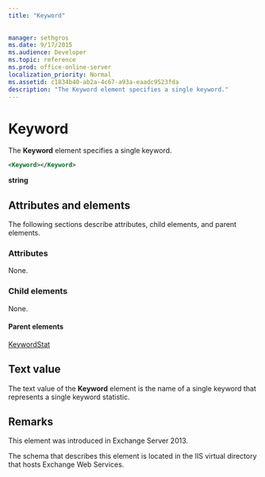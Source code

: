 ```yaml
---
title: "Keyword"
 
 
manager: sethgros
ms.date: 9/17/2015
ms.audience: Developer
ms.topic: reference
ms.prod: office-online-server
localization_priority: Normal
ms.assetid: c1834b40-ab2a-4c67-a93a-eaadc9523fda
description: "The Keyword element specifies a single keyword."
---
```


# Keyword

The **Keyword** element specifies a single keyword. 
  
```XML
<Keyword></Keyword>
```

 **string**
## Attributes and elements

The following sections describe attributes, child elements, and parent elements.
  
### Attributes

None.
  
### Child elements

None.
  
#### Parent elements

[KeywordStat](keywordstat.md)
  
## Text value

The text value of the **Keyword** element is the name of a single keyword that represents a single keyword statistic. 
  
## Remarks

This element was introduced in Exchange Server 2013.
  
The schema that describes this element is located in the IIS virtual directory that hosts Exchange Web Services.
  

